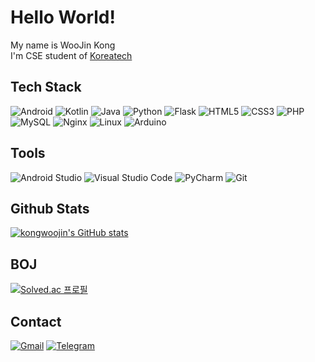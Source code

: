 # Hello World!
My name is WooJin Kong  
I'm CSE student of [Koreatech](https://www.koreatech.ac.kr/)

## Tech Stack
<img alt="Android" src="https://img.shields.io/badge/Android-3DDC84.svg?&style=for-the-badge&logo=Android&logoColor=white"/> <img alt="Kotlin" src="https://img.shields.io/badge/Kotlin-7F52FF.svg?&style=for-the-badge&logo=Kotlin&logoColor=white"/> <img alt="Java" src="https://img.shields.io/badge/Java-FFFFFF.svg?&style=for-the-badge&logo=OpenJDK&logoColor=black"/> <img alt="Python" src="https://img.shields.io/badge/Python-3776AB.svg?&style=for-the-badge&logo=Python&logoColor=white"/> <img alt="Flask" src="https://img.shields.io/badge/Flask-000000.svg?&style=for-the-badge&logo=Flask&logoColor=white"/> <img alt="HTML5" src="https://img.shields.io/badge/HTML5-E34F26.svg?&style=for-the-badge&logo=HTML5&logoColor=white"/> <img alt="CSS3" src="https://img.shields.io/badge/CSS3-1572B6.svg?&style=for-the-badge&logo=CSS3&logoColor=white"/> <img alt="PHP" src="https://img.shields.io/badge/PHP-777BB4.svg?&style=for-the-badge&logo=PHP&logoColor=white"/> <img alt="MySQL" src="https://img.shields.io/badge/MySQL-4479A1.svg?&style=for-the-badge&logo=MySQL&logoColor=white"/> <img alt="Nginx" src="https://img.shields.io/badge/Nginx-009639.svg?&style=for-the-badge&logo=Nginx&logoColor=white"/> <img alt="Linux" src="https://img.shields.io/badge/Linux-FCC624.svg?&style=for-the-badge&logo=Linux&logoColor=white"/> <img alt="Arduino" src="https://img.shields.io/badge/Arduino-00979D.svg?&style=for-the-badge&logo=Arduino&logoColor=white"/>

## Tools
<img alt="Android Studio" src="https://img.shields.io/badge/Android_Studio-3DDC84.svg?&style=for-the-badge&logo=AndroidStudio&logoColor=white"/> <img alt="Visual Studio Code" src="https://img.shields.io/badge/Visual_Studio_Code-007ACC.svg?&style=for-the-badge&logo=VisualStudioCode&logoColor=white"/> <img alt="PyCharm" src="https://img.shields.io/badge/PyCharm-000000.svg?&style=for-the-badge&logo=PyCharm&logoColor=white"/> <img alt="Git" src="https://img.shields.io/badge/Git-F05032.svg?&style=for-the-badge&logo=Git&logoColor=white"/>

## Github Stats
[![kongwoojin's GitHub stats](https://github-readme-stats.vercel.app/api?username=kongwoojin&count_private=true&show_icons=true)](https://github.com/anuraghazra/github-readme-stats)
## BOJ
[![Solved.ac 프로필](http://mazassumnida.wtf/api/v2/generate_badge?boj=kongjak)](https://solved.ac/kongjak)

## Contact
<a href="mailto:kongwoojin03@gmail.com"><img alt="Gmail" src="https://img.shields.io/badge/Gmail-EA4335.svg?&style=for-the-badge&logo=Gmail&logoColor=white"/></a>
<a href="https://t.me/Kongjak"><img alt="Telegram" src="https://img.shields.io/badge/Telegram-26A5E4.svg?&style=for-the-badge&logo=Gmail&logoColor=white"/></a>